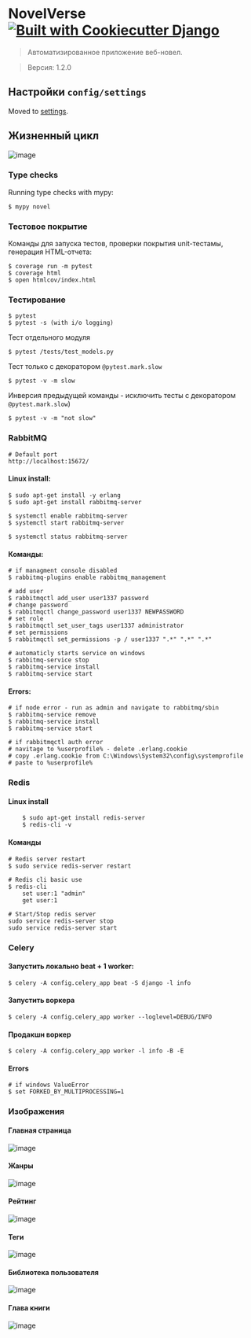 # NovelVerse    [![Built with Cookiecutter Django](https://img.shields.io/badge/built%20with-Cookiecutter%20Django-ff69b4.svg?logo=cookiecutter)](https://github.com/cookiecutter/cookiecutter-django/)


> Автоматизированное приложение веб-новел.

> Версия: 1.2.0


## Настройки `config/settings`

Moved to [settings](http://cookiecutter-django.readthedocs.io/en/latest/settings.html).

## Жизненный цикл

![image](https://i.postimg.cc/XJMCWvVm/lifecycle.png)

### Type checks

Running type checks with mypy:

    $ mypy novel
    
    
### Тестовое покрытие

Команды для запуска тестов, проверки покрытия unit-тестамы, генерация HTML-отчета:

    $ coverage run -m pytest
    $ coverage html
    $ open htmlcov/index.html


### Тестирование

    $ pytest
    $ pytest -s (with i/o logging)

Тест отдельного модуля    

    $ pytest /tests/test_models.py
    
Тест только с декоратором `@pytest.mark.slow`

    $ pytest -v -m slow

Инверсия предыдущей команды - исключить тесты с декоратором `@pytest.mark.slow`)
    
    $ pytest -v -m "not slow" 

### RabbitMQ

    # Default port
    http://localhost:15672/

#### Linux install:

    $ sudo apt-get install -y erlang
    $ sudo apt-get install rabbitmq-server
    
    $ systemctl enable rabbitmq-server
    $ systemctl start rabbitmq-server
    
    $ systemctl status rabbitmq-server


#### Команды:

    # if managment console disabled
    $ rabbitmq-plugins enable rabbitmq_management
  
    # add user
    $ rabbitmqctl add_user user1337 password
    # change password
    $ rabbitmqctl change_password user1337 NEWPASSWORD
    # set role
    $ rabbitmqctl set_user_tags user1337 administrator
    # set permissions
    $ rabbitmqctl set_permissions -p / user1337 ".*" ".*" ".*"
    
    # automaticly starts service on windows
    $ rabbitmq-service stop  
    $ rabbitmq-service install  
    $ rabbitmq-service start  

#### Errors:

    # if node error - run as admin and navigate to rabbitmq/sbin
    $ rabbitmq-service remove
    $ rabbitmq-service install
    $ rabbitmq-service start
    
    # if rabbitmqctl auth error
    # navitage to %userprofile% - delete .erlang.cookie
    # copy .erlang.cookie from C:\Windows\System32\config\systemprofile
    # paste to %userprofile%

### Redis

#### Linux install

        $ sudo apt-get install redis-server
        $ redis-cli -v

#### Команды
    
    # Redis server restart
    $ sudo service redis-server restart
    
    # Redis cli basic use
    $ redis-cli
        set user:1 "admin"
        get user:1
    
    # Start/Stop redis server
    sudo service redis-server stop
    sudo service redis-server start



### Celery

#### Запустить локально beat + 1 worker:

    $ celery -A config.celery_app beat -S django -l info

#### Запустить воркера

    $ celery -A config.celery_app worker --loglevel=DEBUG/INFO

#### Продакшн воркер

    $ celery -A config.celery_app worker -l info -B -E
    
#### Errors

    # if windows ValueError
    $ set FORKED_BY_MULTIPROCESSING=1
    

### Изображения

#### Главная страница
![image](https://i.postimg.cc/FRpxhjwB/1.png)

#### Жанры
![image](https://i.postimg.cc/NF7F34VK/3.png)

#### Рейтинг
![image](https://i.postimg.cc/fyWzx4zB/2.png)

#### Теги
![image](https://i.postimg.cc/dQWzBdD6/4.png)

#### Библиотека пользователя
![image](https://i.postimg.cc/KcgHnVSG/5.png)

#### Глава книги
![image](https://i.postimg.cc/HnG3ZYDp/6.png)
